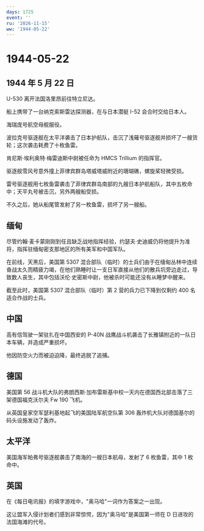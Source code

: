 ```yaml
---
days: 1725
event: ''
ru: '2026-11-15'
ww: '1944-05-22'
---
```


# 1944-05-22

## 1944 年 5 月 22 日

U-530 离开法国洛里昂前往特立尼达。

船上携带了一台纳克索斯雷达探测器，在与日本潜艇 I-52 会合时交给日本人。

海瑞庞号航空母舰服役。

波拉克号驱逐舰在太平洋袭击了日本护航队，击沉了浅薙号驱逐舰并损坏了一艘货轮；这次袭击耗费了十枚鱼雷。

肯尼斯·埃利奥特·梅雷迪斯中尉被任命为 HMCS Trillium 的指挥官。

驱逐舰雪风号意外撞上菲律宾群岛塔威塔威附近的珊瑚礁，螺旋桨轻微受损。

雷号驱逐舰用七枚鱼雷袭击了菲律宾群岛南部的九艘日本护航船队，其中五枚命中；天平丸号被击沉，另外两艘船受损。

不久之后，她从船尾管发射了另一枚鱼雷，损坏了另一艘船。

## 缅甸

尽管约翰·麦卡蒙刚刚到任且缺乏战地指挥经验，约瑟夫·史迪威仍将他提升为准将，指挥驻缅甸密支那地区的所有美军和中国军队。

在前线，天黑后，美国第 5307
混合部队（临时）的士兵们由于在缅甸丛林中连续奋战太久而精疲力竭，在他们熟睡时让一支日军直接从他们的散兵坑旁边走过，导致数人丧生，其中包括沃伦·史密斯中尉，他被杀时可能还没有从睡梦中醒来。

截至此时，美国第 5307 混合部队（临时）第 2 营的兵力已下降到仅剩约 400
名适合作战的士兵。

## 中国

高有信驾驶一架驻扎在中国西安的 P-40N
战鹰战斗机袭击了长雅镇附近的一队日本车辆，并造成严重损坏。

他因防空火力而被迫迫降，最终逃脱了追捕。

## 德国

美国第 56
战斗机大队的弗朗西斯·加布雷斯基中校一天内在德国西北部击落了三架德国福克沃尔夫
Fw 190 飞机。

从英国皇家空军瑟利基地起飞的美国陆军航空队第 306
轰炸机大队对德国基尔的码头设施发动了轰炸。

## 太平洋

美国海军帕弗号驱逐舰袭击了南海的一艘日本航母，发射了 6 枚鱼雷，其中 1
枚命中。

## 英国

在《每日电讯报》的填字游戏中，"奥马哈"一词作为答案之一出现。

这让盟军入侵计划者们感到非常惊愕，因为"奥马哈"是美国第一师在 D
日进攻的法国海滩的代号。